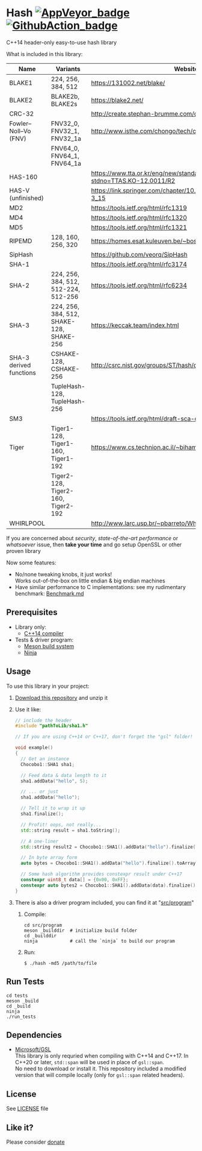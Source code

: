 # Hash [![AppVeyor_badge]][AppVeyor_link] [![GithubAction_badge]][GithubAction_link]

[AppVeyor_badge]: https://ci.appveyor.com/api/projects/status/github/Chocobo1/Hash?branch=master&svg=true
[AppVeyor_link]: https://ci.appveyor.com/project/Chocobo1/Hash
[GithubAction_badge]: https://github.com/Chocobo1/Hash/workflows/CI/badge.svg
[GithubAction_link]: https://github.com/Chocobo1/Hash/actions

C++14 header-only easy-to-use hash library

What is included in this library:

| Name                    | Variants                                 | Website                                                                                   |
| ----------------------- | ---------------------------------------- | ----------------------------------------------------------------------------------------- |
| BLAKE1                  | 224, 256, 384, 512                       | https://131002.net/blake/                                                                 |
| BLAKE2                  | BLAKE2b, BLAKE2s                         | https://blake2.net/                                                                       |
| CRC-32                  |                                          | http://create.stephan-brumme.com/crc32/                                                   |
| Fowler–Noll–Vo (FNV)    | FNV32_0, FNV32_1, FNV32_1a               | http://www.isthe.com/chongo/tech/comp/fnv/index.html                                      |
|                         | FNV64_0, FNV64_1, FNV64_1a               |                                                                                           |
| HAS-160                 |                                          | https://www.tta.or.kr/eng/new/standardization/eng_ttastddesc.jsp?stdno=TTAS.KO-12.0011/R2 |
| HAS-V (unfinished)      |                                          | https://link.springer.com/chapter/10.1007%2F3-540-44983-3_15                              |
| MD2                     |                                          | https://tools.ietf.org/html/rfc1319                                                       |
| MD4                     |                                          | https://tools.ietf.org/html/rfc1320                                                       |
| MD5                     |                                          | https://tools.ietf.org/html/rfc1321                                                       |
| RIPEMD                  | 128, 160, 256, 320                       | https://homes.esat.kuleuven.be/~bosselae/ripemd160.html                                   |
| SipHash                 |                                          | https://github.com/veorq/SipHash                                                          |
| SHA-1                   |                                          | https://tools.ietf.org/html/rfc3174                                                       |
| SHA-2                   | 224, 256, 384, 512, 512-224, 512-256     | https://tools.ietf.org/html/rfc6234                                                       |
| SHA-3                   | 224, 256, 384, 512, SHAKE-128, SHAKE-256 | https://keccak.team/index.html                                                            |
| SHA-3 derived functions | CSHAKE-128, CSHAKE-256                   | http://csrc.nist.gov/groups/ST/hash/derived-functions.html                                |
|                         | TupleHash-128, TupleHash-256             |                                                                                           |
| SM3                     |                                          | https://tools.ietf.org/html/draft-sca-cfrg-sm3-02                                         |
| Tiger                   | Tiger1-128, Tiger1-160, Tiger1-192       | https://www.cs.technion.ac.il/~biham/Reports/Tiger/                                       |
|                         | Tiger2-128, Tiger2-160, Tiger2-192       |                                                                                           |
| WHIRLPOOL               |                                          | http://www.larc.usp.br/~pbarreto/WhirlpoolPage.html                                       |

If you are concerned about *security*, *state-of-the-art performance* or *whatsoever* issue,
then **take your time** and go setup OpenSSL or other proven library

Now some features:
* No/none tweaking knobs, it just works!
<br />  Works out-of-the-box on little endian & big endian machines
* Have similar performance to C implementations: see my rudimentary benchmark: [Benchmark.md](./Benchmark.md)

## Prerequisites
* Library only:
  * [C++14 compiler](https://en.cppreference.com/w/cpp/compiler_support)
* Tests & driver program:
  * [Meson build system](https://mesonbuild.com/)
  * [Ninja](https://ninja-build.org/)


## Usage
To use this library in your project:

1. [Download this repository](https://github.com/Chocobo1/Hash/archive/master.zip) and unzip it

2. Use it like:
    ```c++
    // include the header
    #include "pathToLib/sha1.h"

    // If you are using C++14 or C++17, don't forget the "gsl" folder!

    void example()
    {
      // Get an instance
      Chocobo1::SHA1 sha1;

      // Feed data & data length to it
      sha1.addData("hello", 5);

      // ... or just
      sha1.addData("hello");

      // Tell it to wrap it up
      sha1.finalize();

      // Profit! oops, not really...
      std::string result = sha1.toString();

      // A one-liner
      std::string result2 = Chocobo1::SHA1().addData("hello").finalize().toString();

      // In byte array form
      auto bytes = Chocobo1::SHA1().addData("hello").finalize().toArray();  // std::array<uint8_t, 20>

      // Some hash algorithm provides constexpr result under C++17
      constexpr uint8_t data[] = {0x00, 0xFF};
      constexpr auto bytes2 = Chocobo1::SHA1().addData(data).finalize().toArray();
    }
    ```

3. There is also a driver program included, you can find it at "[src/program](./src/program)"

    1. Compile:
        ```shell
        cd src/program
        meson _builddir  # initialize build folder
        cd _builddir
        ninja            # call the `ninja` to build our program
        ```

    2. Run:
        ```shell
        $ ./hash -md5 /path/to/file
        ```


## Run Tests
```shell
cd tests
meson _build
cd _build
ninja
./run_tests
```

## Dependencies
* [Microsoft/GSL](https://github.com/Microsoft/GSL) \
  This library is only requried when compiling with C++14 and C++17. In C++20 or later,
  `std::span` will be used in place of `gsl::span`. \
  No need to download or install it. This repository included a modified version that will
  compile locally (only for `gsl::span` related headers).


## License
See [LICENSE](./LICENSE) file


## Like it?
Please consider [donate](https://myprojects.tzou.me/donation/)
